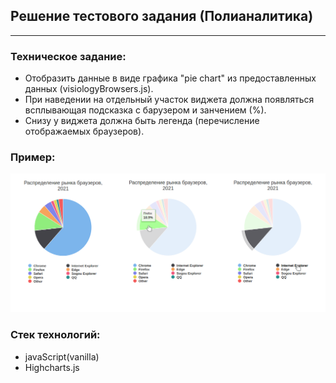 ## Решение тестового задания (Полианалитика)

---

### Техническое задание:

-   Отобразить данные в виде графика "pie chart" из предоставленных данных (visiologyBrowsers.js).
-   При наведении на отдельный участок виджета должна появляться всплывающая подсказка с барузером и занчением (%).
-   Снизу у виджета должна быть легенда (перечисление отображаемых браузеров).

### Пример:

![](https://github.com/IgorGorbunov/polyanalitika-js-assignment/raw/master/example.png?raw=true)

### Стек технологий:

-   javaScript(vanilla)
-   Highcharts.js
